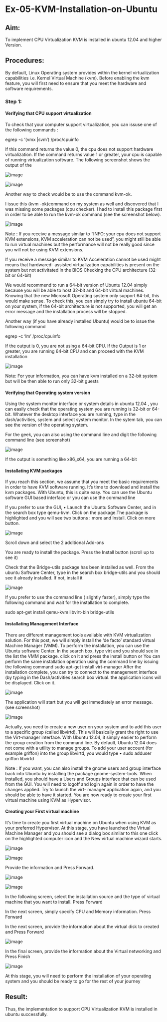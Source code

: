 # Ex-05-KVM-Installation-on-Ubuntu
## Aim:
To implement CPU Virtualization KVM is installed in ubuntu 12.04 and higher Version.

## Procedures:
By default, Linux Operating system provides within the kernel virtualization capabilities i.e. Kernel Virtual Machine (kvm). Before enabling the kvm feature, you will first need to ensure that you meet the hardware and software requirements.

### Step 1: 
#### Verifying that CPU support virtualization

To check that your computer support virtualization, you can issuse one of the following commands :

egrep -c ‘(vmx |svm’) /proc/cpuinfo

If this command returns the value 0, the cpu does not support hardware virtualization. If the command returns value 1 or greater, your cpu is capable of running virtualization software. The following screenshot shows the output of the

![image](https://github.com/danush564/Ex-05-KVM-Installation-on-Ubuntu/assets/98585166/e43f3174-55ab-4f74-a701-8930b5a718b7)

![image](https://github.com/danush564/Ex-05-KVM-Installation-on-Ubuntu/assets/98585166/5d1b8e8d-9a43-4a67-a2dd-58e5870d1899)


Another way to check would be to use the command kvm-ok.

I issue this (kvm -ok)command on my system as well and discovered that I was missing some packages (cpu checker). I had to install this package first in order to be able to run the kvm-ok command (see the screenshot below).

 ![image](https://github.com/danush564/Ex-05-KVM-Installation-on-Ubuntu/assets/98585166/543a6575-5f72-4763-b5ec-365a9905c413)


Note :
If you receive a message similar to “INFO: your cpu does not support KVM extensions, KVM acceleration can not be used”, you might still be able to run virtual machines but the performance will not be really good since you will not be using KVM extensions.

If you receive a message similar to KVM Acceleration cannot be used might means that hardwared- assisted virtualization capabilities is present on the system but not activitated in the BIOS
Checking the CPU architecture (32-bit or 64-bit)

We would recommend to run a 64-bit version of Ubuntu 12.04 simply because you will be able to host 32-bit and 64-bit virtual machines. Knowing that the new Microsoft Operating system only support 64-bit, this would make sense. To check this, you can simply try to install ubuntu 64-bit on your system, if the 64-bit architecture is not supported, you will get an error message and the installation process will be stopped.

Another way (if you have already installed Ubuntu) would be to issue the following command

egrep -c ‘lm’ /proc/cpuinfo

If the output is 0, you are not using a 64-bit CPU. If the Output is 1 or greater, you are running
64-bit CPU and can proceed with the KVM installation

![image](https://github.com/danush564/Ex-05-KVM-Installation-on-Ubuntu/assets/98585166/60808646-aecd-4acc-9b77-66ac4019a8dd)


Note: For your information, you can have kvm installed on a 32-bit system but will be then able to run only 32-bit guests

#### Verifying that Operating system version

Using the system monitor interface or system details in ubuntu 12.04 , you can easily check that the operating system you are running is 32-bit or 64-bit. Whatever the desktop interface you are running, type in the dash/activities, system and select system monitor. In the sytem tab, you can see the version of the operating system.

For the geek, you can also using the command line and digit the following command line (see screenshot)

![image](https://github.com/danush564/Ex-05-KVM-Installation-on-Ubuntu/assets/98585166/0f43aa08-43a9-4814-ac44-ec383db109b0)

If the output is something like x86_x64, you are running a 64-bit
 
#### Installating KVM packages

If you reach this section, we assume that you meet the basic requirements in order to have KVM software running. It’s time to download and install the kvm packages. With Ubuntu, this is quite easy. You can use the Ubuntu software GUI based interface or you can use the command line

If you prefer to use the GUI,
•	Launch the Ubuntu Software Center, and in the search box type qemu-kvm. Click on the package.The package is highlighted and you will see two buttons : more and Install. Click on more button.

![image](https://github.com/danush564/Ex-05-KVM-Installation-on-Ubuntu/assets/98585166/56ec9394-5d44-413d-9e29-f79dd61bb959)


Scroll down and select the 2 additional Add-ons

You are ready to install the package. Press the Install button (scroll up to see it)

Check that the Bridge-utils package has been installed as well. From the ubuntu Software Center, type in the search box bridge-utils and you should see it already installed. If not, install it

 ![image](https://github.com/danush564/Ex-05-KVM-Installation-on-Ubuntu/assets/98585166/084832ae-cdb5-4a6a-ac88-976e46708e98)

 
If you prefer to use the command line ( slightly faster), simply type the following command and wait for the installation to complete.

sudo apt-get install qemu-kvm libvirt-bin bridge-utils

#### Installating Management Interface
There are different management tools available with KVM virtualization solution. For this post, we will simply install the ‘de facto’ standard virtual Machine Manager (VMM). To perform the installation, you can use the Ubuntu software Center. In the search box, type virt and you should see in the list the VMM package. click on it and press the install button
or
You can perform the same installation operation using the command line by issuing the following command
sudo apt-get install virt-manager
After the installation complete, you can try to connect to the management interface (by typing in the Dash/activities search box virtual. the application icons will be displayed. Click on it.
 
![image](https://github.com/danush564/Ex-05-KVM-Installation-on-Ubuntu/assets/98585166/256f8ad5-d588-4e33-b829-d5a3cf4352e1)
 

The application will start but you will get immediately an error message. (see screenshot)

![image](https://github.com/danush564/Ex-05-KVM-Installation-on-Ubuntu/assets/98585166/43b770d6-21b6-4b67-b868-a9d1322b135a)


Actually, you need to create a new user on your system and to add this user to a specific group (called libvirtd). This will basically grant the right to use the Virt-manager interface. With Ubuntu 12.04, it simply easier to perform the group creation from the command line. By default, Ubuntu
12.04 does not come with a utility to manage groups.
To add your user account (for example griffon) into the group libvirtd, you would type
•	sudo adduser griffon libvirtd
 
Note : If you want, you can also install the gnome users and group interface back into Ubuntu by installing the package gnome-system-tools. When installed, you should have a Users and Groups interface that can be used from the GUI.
You will need to logoff and login again in order to have the changes applied. Try to launch the virt- manager application again, and you should be able to have it started. You are now ready to create your first virtual machine using KVM as Hypervisor.

#### Creating your First virtual machine
It’s time to create you first virtual machine on Ubuntu when using KVM as your preferred Hypervisor. At this stage, you have launched the Virtual Machine Manager and you should see a dialog box similar to this one click on the highlighted computer icon and the New virtual machine wizard starts.

![image](https://github.com/danush564/Ex-05-KVM-Installation-on-Ubuntu/assets/98585166/3b34d5e6-604b-4e40-b947-e3b6efa755d7)

![image](https://github.com/danush564/Ex-05-KVM-Installation-on-Ubuntu/assets/98585166/95cc630d-e1ea-49b9-b415-5b4295aa5a75)

Provide the information and Press Forward.


![image](https://github.com/danush564/Ex-05-KVM-Installation-on-Ubuntu/assets/98585166/bbda3abd-bcf3-499f-a706-844fdbfee21a)


![image](https://github.com/danush564/Ex-05-KVM-Installation-on-Ubuntu/assets/98585166/92d68080-945f-41b7-a2be-e82fb3ac05b0)

In the following screen, select the installation source and the type of virtual machine that you want to install. Press Forward



In the next screen, simply specify CPU and Memory information. Press Forward



In the next screen, provide the information about the virtual disk to created and Press Forward

![image](https://github.com/danush564/Ex-05-KVM-Installation-on-Ubuntu/assets/98585166/870c3eba-bc99-415a-bbd5-fc2a29afe9f5)





In the final screen, provide the information about the Virtual networking and Press Finish

![image](https://github.com/danush564/Ex-05-KVM-Installation-on-Ubuntu/assets/98585166/1452f445-63ce-42d5-9805-8cf19cfe4310)




At this stage, you will need to perform the installation of your operating system and you should be ready to go for the rest of your journey

## Result:
Thus, the implementation to support CPU Virtualization KVM is installed in ubuntu
successfully.

